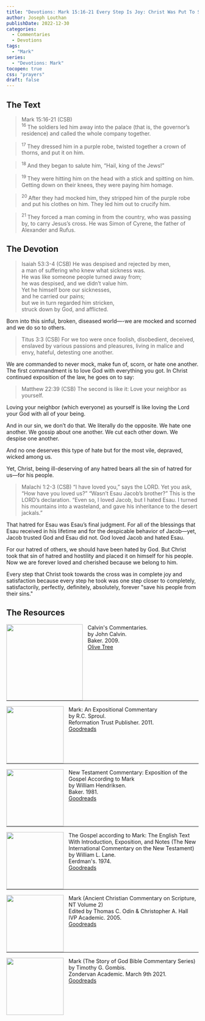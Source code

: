 ```yaml
---
title: "Devotions: Mark 15:16-21 Every Step Is Joy: Christ Was Put To Shame For Us"
author: Joseph Louthan
publishDate: 2022-12-30
categories:
  - Commentaries
  - Devotions
tags:
  - "Mark"
series:
  - "Devotions: Mark"
tocopen: true
css: "prayers"
draft: false
---
```


## The Text

>Mark 15:16-21 (CSB)  
><sup> 16 </sup> The soldiers led him away into the palace (that is, the governor’s residence) and called the whole company together. 

><sup> 17 </sup> They dressed him in a purple robe, twisted together a crown of thorns, and put it on him. 

><sup> 18 </sup> And they began to salute him, “Hail, king of the Jews!” 

><sup> 19 </sup> They were hitting him on the head with a stick and spitting on him. Getting down on their knees, they were paying him homage. 

><sup> 20 </sup> After they had mocked him, they stripped him of the purple robe and put his clothes on him. They led him out to crucify him. 

><sup> 21 </sup> They forced a man coming in from the country, who was passing by, to carry Jesus’s cross. He was Simon of Cyrene, the father of Alexander and Rufus.

## The Devotion

>Isaiah 53:3-4 (CSB)
He was despised and rejected by men,  
a man of suffering who knew what sickness was.  
He was like someone people turned away from;  
he was despised, and we didn’t value him.  
Yet he himself bore our sicknesses,    
and he carried our pains;  
but we in turn regarded him stricken,  
struck down by God, and afflicted.

Born into this sinful, broken, diseased world—-we are mocked and scorned and we do so to others. 

>Titus 3:3 (CSB) For we too were once foolish, disobedient, deceived, enslaved by various passions and pleasures, living in malice and envy, hateful, detesting one another.

We are commanded to never mock, make fun of, scorn, or hate one another. The first commandment is to love God with everything you got. In Christ continued exposition of the law, he goes on to say:

>Matthew 22:39 (CSB) The second is like it: Love your neighbor as yourself.

Loving your neighbor (which everyone) as yourself is like loving the Lord your God with all of your being. 

And in our sin, we don’t do that. We literally do the opposite. We hate one another. We gossip about one another. We cut each other down. We despise one another. 

And no one deserves this type of hate but for the most vile, depraved, wicked among us.

Yet, Christ, being ill-deserving of any hatred bears all the sin of hatred for us—for his people.

>Malachi 1:2-3 (CSB)
“I have loved you,” says the LORD.
Yet you ask, “How have you loved us?” “Wasn’t Esau Jacob’s brother?” This is the LORD’s declaration. “Even so, I loved Jacob, but I hated Esau. I turned his mountains into a wasteland, and gave his inheritance to the desert jackals.”

That hatred for Esau was Esau’s final judgment. For all of the blessings that Esau received in his lifetime and for the despicable behavior of Jacob—yet, Jacob trusted God and Esau did not. God loved Jacob and hated Esau. 

For our hatred of others, we should have been hated by God. But Christ took that sin of hatred and hostility and placed it on himself for his people. Now we are forever loved and cherished because we belong to him. 

Every step that Christ took towards the cross was in complete joy and satisfaction because every step he took was one step closer to completely, satisfactorily, perfectly, definitely, absolutely, forever "save his people from their sins."

## The Resources

<p style="clear:both;">

<img src="/images/resources/commentary-calvin-set.png" align="left" width="200" style="padding-right: 10px" />Calvin's Commentaries.  
by John Calvin.  
Baker. 2009.  
[Olive Tree](https://www.olivetree.com/store/product.php?productid=17517)

<p style="clear:both;">

---

<img src="/images/resources/commentary-mark-sproul.jpg" align="left" width="150" style="padding-right: 10px" />Mark: An Expositional Commentary  
by R.C. Sproul.  
Reformation Trust Publisher. 2011.  
[Goodreads](https://www.goodreads.com/book/show/13329901-mark?ac=1&from_search=true&qid=AjPCOwNAXj&rank=1)

<p style="clear:both;">

---

<img src="/images/resources/commentary-mark-hendriksen.jpg" align="left" width="150" style="padding-right: 10px" />New Testament Commentary: Exposition of the Gospel According to Mark  
by William Hendriksen.  
Baker. 1981.  
[Goodreads](https://www.goodreads.com/book/show/2365098.Mark)

<p style="clear:both;">

---

<img src="/images/resources/commentary-mark-lane.jpg" align="left" width="150" style="padding-right: 10px" />The Gospel according to Mark: The English Text With Introduction, Exposition, and Notes (The New International Commentary on the New Testament)  
by William L. Lane.  
Eerdman's. 1974.  
[Goodreads](https://www.goodreads.com/book/show/978619.The_Gospel_of_Mark?from_search=true&from_srp=true&qid=UOUMUiJ7z4&rank=2)

<p style="clear:both;">

---

<img src="/images/resources/commentary-mark-oden.jpg" align="left" width="150" style="padding-right: 10px" />Mark (Ancient Christian Commentary on Scripture, NT Volume 2)  
Edited by Thomas C. Odin & Christopher A. Hall  
IVP Academic. 2005.  
[Goodreads](https://www.goodreads.com/book/show/33015669-mark)

<p style="clear:both;">

---

<img src="/images/resources/commentary-mark-gombis.jpg" align="left" width="150" style="padding-right: 10px" />Mark (The Story of God Bible Commentary Series)  
by Timothy G. Gombis.   
Zondervan Academic. March 9th 2021.  
[Goodreads](https://www.goodreads.com/book/show/54287613-mark)

<p style="clear:both;">

